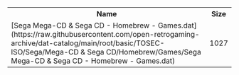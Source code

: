 <table>
<tr><th>Name</th><th>Size</th></tr>
<tr><td>[Sega Mega-CD & Sega CD - Homebrew - Games.dat](https://raw.githubusercontent.com/open-retrogaming-archive/dat-catalog/main/root/basic/TOSEC-ISO/Sega/Mega-CD & Sega CD/Homebrew/Games/Sega Mega-CD & Sega CD - Homebrew - Games.dat)</td><td>1027</td></tr>
</table>
